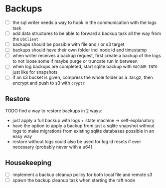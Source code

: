 # Backups

- [ ] the sql writer needs a way to hook in the communication with the logs task
- [ ] add data structures to be able to forward a backup task all the way from the `DbClient`
- [ ] backups should be possible with file and / or s3 target
- [ ] backups should have their own folder incl node id and timestamp
- [ ] when writer receives a backup request, first create a backup of the logs to not loose some
  if maybe purge or truncate run in between
- [ ] when log backups are completed, start sqlite backup with `VACUUM INTO` just like for snapshots
- [ ] if an s3 bucket is given, compress the whole folder as a .tar.gz, then encrypt and push to s3 with `cryptr`

## Restore

TODO find a way to restore backups in 2 ways:

- just apply a full backup with logs + state machine -> self-explanatory
- have the option to apply a backup from just a sqlite snapshot without logs to make migrations from existing
  sqlite databases possible in an easy way
- restore without logs could also be used for log id resets if ever necessary (probably never with a u64)

## Housekeeping

- [ ] implement a backup cleanup policy for both local file and remote s3
- [ ] spawn the backup cleanup task when starting the raft node
